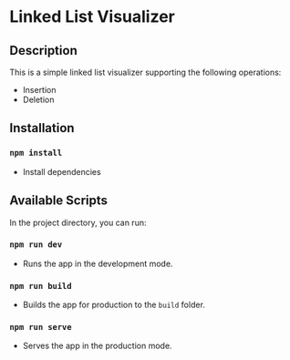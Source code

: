 # Linked List Visualizer

## Description

This is a simple linked list visualizer supporting the following operations:

- Insertion
- Deletion

## Installation

### `npm install`

- Install dependencies

## Available Scripts

In the project directory, you can run:

### `npm run dev`

- Runs the app in the development mode.

### `npm run build`

- Builds the app for production to the `build` folder.

### `npm run serve`

- Serves the app in the production mode.
